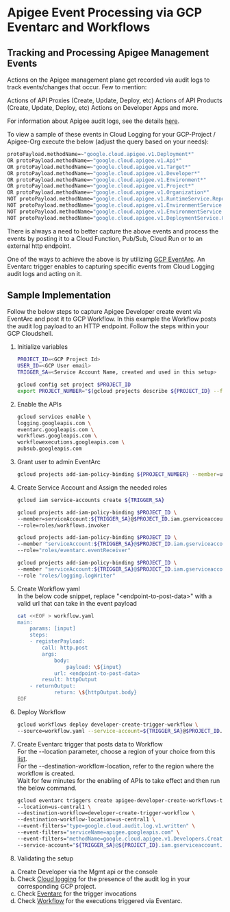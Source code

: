 # Apigee Event Processing via GCP Eventarc and Workflows

## Tracking and Processing Apigee Management Events 

Actions on the Apigee management plane get recorded via audit logs to track events/changes that occur. Few to mention:

Actions of API Proxies (Create, Update, Deploy, etc)
Actions of API Products (Create, Update, Deploy, etc)
Actions on Developer Apps
and more.

For information about Apigee audit logs, see the details [here](https://cloud.google.com/apigee/docs/api-platform/debug/audit-logging#overview). 

To view a sample of these events in Cloud Logging for your GCP-Project / Apigee-Org execute the below (adjust the query based on your needs):

```bash
protoPayload.methodName=~"google.cloud.apigee.v1.Deployment*"
OR protoPayload.methodName=~"google.cloud.apigee.v1.Api*"
OR protoPayload.methodName=~"google.cloud.apigee.v1.Target*"
OR protoPayload.methodName=~"google.cloud.apigee.v1.Developer*"
OR protoPayload.methodName=~"google.cloud.apigee.v1.Environment*"
OR protoPayload.methodName=~"google.cloud.apigee.v1.Project*"
OR protoPayload.methodName=~"google.cloud.apigee.v1.Organization*"
NOT protoPayload.methodName="google.cloud.apigee.v1.RuntimeService.ReportInstanceStatus"
NOT protoPayload.methodName="google.cloud.apigee.v1.EnvironmentService.Subscribe"
NOT protoPayload.methodName="google.cloud.apigee.v1.EnvironmentService.Unsubscribe"
NOT protoPayload.methodName="google.cloud.apigee.v1.DeploymentService.GenerateDeployChangeReport"
```

There is always a need to better capture the above events and process the events by posting it to a Cloud Function, Pub/Sub, Cloud Run or to an external http endpoint.

One of the ways to achieve the above is by utilizing [GCP EventArc](https://cloud.google.com/eventarc/docs/overview). An Eventarc trigger enables to capturing specific events from Cloud Logging audit logs and acting on it.  

## Sample Implementation

Follow the below steps to capture Apigee Developer create event via EventArc and post it to GCP Workflow. In this example the Workflow posts the audit log payload to an HTTP endpoint. Follow the steps within your GCP Cloudshell.

1. Initialize variables
    ```bash
    PROJECT_ID=<GCP Project Id>
    USER_ID=<GCP User email>
    TRIGGER_SA=<Service Account Name, created and used in this setup>

    gcloud config set project $PROJECT_ID
    export PROJECT_NUMBER="$(gcloud projects describe ${PROJECT_ID} --format='get(projectNumber)')"
    ```

1. Enable the APIs
    ```bash
    gcloud services enable \
    logging.googleapis.com \
    eventarc.googleapis.com \
    workflows.googleapis.com \
    workflowexecutions.googleapis.com \
    pubsub.googleapis.com
    ```

1. Grant user to admin EventArc
    ```bash
    gcloud projects add-iam-policy-binding ${PROJECT_NUMBER} --member=user:$USER_ID --role=roles/eventarc.admin
    ```

1. Create Service Account and Assign the needed roles
    ```bash
    gcloud iam service-accounts create ${TRIGGER_SA}

    gcloud projects add-iam-policy-binding $PROJECT_ID \
    --member=serviceAccount:${TRIGGER_SA}@$PROJECT_ID.iam.gserviceaccount.com \
    --role=roles/workflows.invoker

    gcloud projects add-iam-policy-binding $PROJECT_ID \
    --member "serviceAccount:${TRIGGER_SA}@$PROJECT_ID.iam.gserviceaccount.com" \
    --role="roles/eventarc.eventReceiver"

    gcloud projects add-iam-policy-binding $PROJECT_ID \
    --member "serviceAccount:${TRIGGER_SA}@$PROJECT_ID.iam.gserviceaccount.com" \
    --role "roles/logging.logWriter"
    ```

1. Create Workflow yaml<br/>
   In the below code snippet, replace "\<endpoint-to-post-data\>" with a valid url that can take in the event payload

    ```bash
    cat <<EOF > workflow.yaml
    main:
        params: [input]
        steps:
        - registerPayload:
            call: http.post
            args:
                body:
                    payload: \${input}
                url: <endpoint-to-post-data>
            result: httpOutput
        - returnOutput:
                return: \${httpOutput.body}
    EOF
    ```

1. Deploy Workflow
    ```bash
    gcloud workflows deploy developer-create-trigger-workflow \
    --source=workflow.yaml --service-account=${TRIGGER_SA}@$PROJECT_ID.iam.gserviceaccount.com
    ```

1. Create Eventarc trigger that posts data to Workflow<br/>
   For the --location parameter, choose a region of your choice from this [list](https://cloud.google.com/eventarc/docs/locations).<br/>
   For the --destination-workflow-location, refer to the region where the workflow is created.<br/>
   Wait for few minutes for the enabling of APIs to take effect and then run the below command.
   
    ```bash
    gcloud eventarc triggers create apigee-developer-create-workflows-trigger \
    --location=us-central1 \
    --destination-workflow=developer-create-trigger-workflow \
    --destination-workflow-location=us-central1 \
    --event-filters="type=google.cloud.audit.log.v1.written" \
    --event-filters="serviceName=apigee.googleapis.com" \
    --event-filters="methodName=google.cloud.apigee.v1.Developers.CreateDeveloper" \
    --service-account="${TRIGGER_SA}@${PROJECT_ID}.iam.gserviceaccount.com"
    ```

1. Validating the setup
  <ol type="a">
    <li>Create Developer via the Mgmt api or the console</li>
    <li>Check <a href="https://console.cloud.google.com/logs/query;query=protoPayload.@type%3D%22type.googleapis.com%2Fgoogle.cloud.audit.AuditLog%22%0AprotoPayload.methodName%3D%22google.cloud.apigee.v1.Developers.CreateDeveloper%22%0AprotoPayload.serviceName%3D%22apigee.googleapis.com%22;">Cloud logging</a> for the presence of the audit log in your corresponding GCP project.</li>
    <li>Check <a href="https://console.cloud.google.com/eventarc/triggers/us-central1/apigee-developer-create-workflows-trigger">Eventarc</a> for the trigger invocations</li>
    <li>Check <a href="https://console.cloud.google.com/workflows/workflow/us-central1/developer-create-trigger-workflow/executions">Workflow</a> for the executions triggered via Eventarc.</li>
  </ol>
